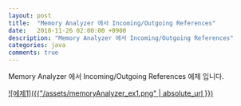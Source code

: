 ```yaml
---
layout: post
title:  "Memory Analyzer 에서 Incoming/Outgoing References"
date:   2018-11-26 02:00:00 +0900
description: "Memory Analyzer 에서 Incoming/Outgoing References"
categories: java
comments: true
---
```



Memory Analyzer 에서 Incoming/Outgoing References 에제 입니다.

[![에제1]({{"/assets/memoryAnalyzer_ex1.png" | absolute_url }})](/assets/memoryAnalyzer_ex1.png)

